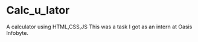 # Calc_u_lator
A calculator using HTML,CSS,JS
This was a task I got as an intern at Oasis Infobyte.
